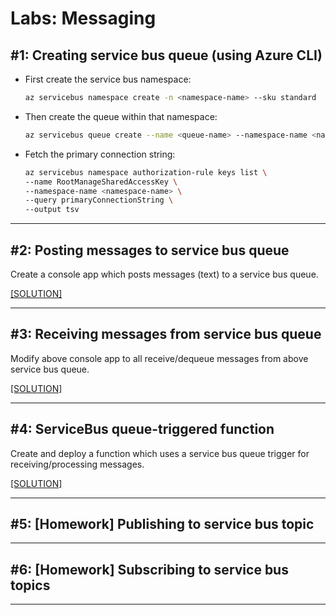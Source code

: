 # Labs: Messaging

## #1: Creating service bus queue (using Azure CLI)

* First create the service bus namespace:

    ```bash
    az servicebus namespace create -n <namespace-name> --sku standard
    ```

* Then create the queue within that namespace:

    ```bash
    az servicebus queue create --name <queue-name> --namespace-name <namespace-name>
    ```

* Fetch the primary connection string:

    ```bash
    az servicebus namespace authorization-rule keys list \
    --name RootManageSharedAccessKey \
    --namespace-name <namespace-name> \
    --query primaryConnectionString \
    --output tsv
    ```

-----

## #2: Posting messages to service bus queue

Create a console app which posts messages (text) to a service bus queue.

[[SOLUTION]](../code-samples/servicebus-queue/program.cs)

-----

## #3: Receiving messages from service bus queue

Modify above console app to all receive/dequeue messages from above service bus queue.

[[SOLUTION]](../code-samples/servicebus-queue/program.cs)

-----

## #4: ServiceBus queue-triggered function

Create and deploy a function which uses a service bus queue trigger for receiving/processing messages.

[[SOLUTION]](../code-samples/function-app-servicebus-trigger/ServiceBusQueueTriggerFunction.cs)

-----

## #5: [Homework] Publishing to service bus topic

-----

## #6: [Homework] Subscribing to service bus topics

-----
